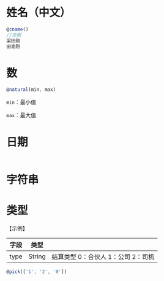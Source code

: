 # 姓名（中文）

````javascript
@cname()
//示例
梁田刚
田高刚
````

# 数

````javascript
@natural(min, max)
````

`min`：最小值

`max`：最大值

# 日期

````javascript

````



# 字符串



# 类型

【示例】

| 字段 | 类型   |                                    |
| ---- | ------ | ---------------------------------- |
| type | String | 结算类型 0：合伙人 1：公司 2：司机 |

`````javascript
@pick(['1', '2', '0'])
`````

